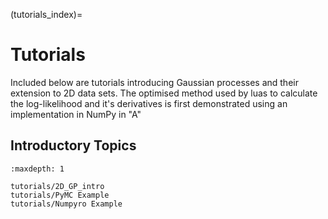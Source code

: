 (tutorials_index)=

# Tutorials

Included below are tutorials introducing Gaussian processes and their extension to 2D data sets. The optimised method used by luas to calculate the log-likelihood and it's derivatives is first demonstrated using an implementation in NumPy in "A"

## Introductory Topics

```{toctree}
:maxdepth: 1

tutorials/2D_GP_intro
tutorials/PyMC Example
tutorials/Numpyro Example
```
